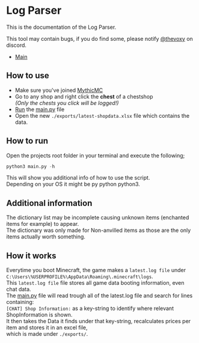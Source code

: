 
# Log Parser

This is the documentation of the Log Parser.

This tool may contain bugs, if you do find some, please notify [@thevoxy](https://discordapp.com/users/967391331553013811) on discord.

- [Main](/README.md)

## How to use 
- Make sure you've joined [MythicMC](https://mythicmc.org)
- Go to any shop and right click the **chest** of a chestshop\
  *(Only the chests you click will be logged!)*
- [Run](#how-to-run) the [main.py](https://github.com/Vox314/MythicMC-Log-Parser/blob/master/main.py) file
- Open the new ``./exports/latest-shopdata.xlsx`` file which contains the data. 

## How to run
Open the projects root folder in your terminal and execute the following;

```py
python3 main.py -h
```

This will show you additional info of how to use the script.\
Depending on your OS it might be py python python3.

## Additional information
The dictionary list may be incomplete causing unknown items (enchanted items for example) to appear.\
The dictionary was only made for Non-anvilled items as those are the only items actually worth something.

## How it works
Everytime you boot Minecraft, the game makes a ``latest.log file`` under ``C:\Users\%USERPROFILE%\AppData\Roaming\.minecraft\logs``.\
This ``latest.log file`` file stores all game data booting information, even chat data.\
The [main.py](https://github.com/Vox314/MythicMC-Log-Parser/blob/master/main.py) file will
read trough all of the latest.log file and search for lines containing:\
``[CHAT] Shop Information:`` as a key-string
to identify where relevant ShopInformation is shown.\
It then takes the Data it finds under that key-string, recalculates prices per item and stores it in an
excel file,\
which is made under ``./exports/``.
